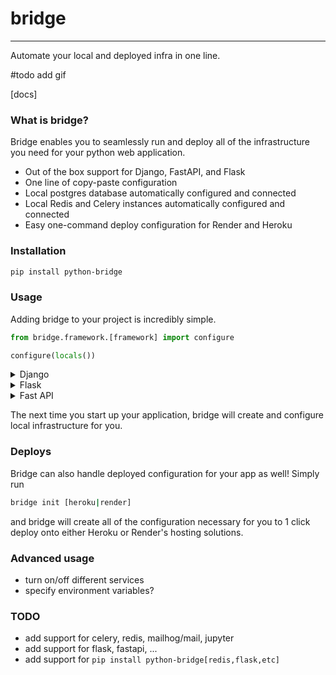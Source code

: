 # bridge

---
Automate your local and deployed infra in one line.

#todo add gif

 

[docs]

### What is bridge?
Bridge enables you to seamlessly run and deploy all of the infrastructure you need for your python web application.

- Out of the box support for Django, FastAPI, and Flask
- One line of copy-paste configuration
- Local postgres database automatically configured and connected
- Local Redis and Celery instances automatically configured and connected
- Easy one-command deploy configuration for Render and Heroku

### Installation
```bash
pip install python-bridge
```
### Usage
Adding bridge to your project is incredibly simple.
```python
from bridge.framework.[framework] import configure

configure(locals())
```
<details>
<summary>Django</summary>
Place this code snippet at the end of your `settings.py` file:
<pre><code class="language-python">from bridge.framework.django import configure
configure(locals())
</code></pre>
</details>
<details>
<summary>Flask</summary>
Place this code snippet at the end of your `settings.py` file:
<pre><code class="language-python">from bridge.flask import configure
configure(locals())
</code></pre>
</details>
<details>
<summary>Fast API</summary>
Place this code snippet at the end of your `settings.py` file:
<pre><code class="language-python">from bridge.fastapi import configure
configure(locals())
</code></pre>
</details>


The next time you start up your application, bridge will create and configure local infrastructure for you.

### Deploys
Bridge can also handle deployed configuration for your app as well! Simply run
```bash
bridge init [heroku|render]
```
and bridge will create all of the configuration necessary for you to 1 click deploy onto either Heroku or Render's hosting solutions.


### Advanced usage
- turn on/off different services
- specify environment variables?


### TODO
- add support for celery, redis, mailhog/mail, jupyter
- add support for flask, fastapi, ...
- add support for `pip install python-bridge[redis,flask,etc]`

